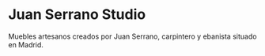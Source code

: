 # Juan Serrano Studio

Muebles artesanos creados por Juan Serrano, carpintero y ebanista situado en Madrid.
